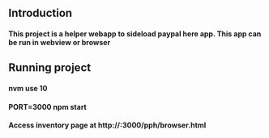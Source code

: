## Introduction
#### This project is a helper webapp to sideload paypal here app. This app can be run in webview or browser

## Running project
#### nvm use 10
#### PORT=3000 npm start
#### Access inventory page at http://<your server>:3000/pph/browser.html